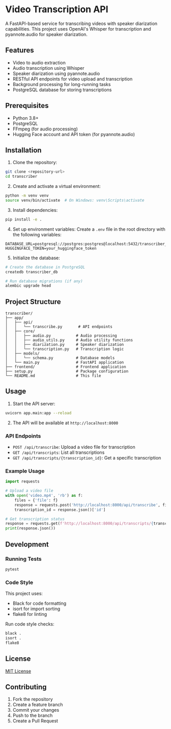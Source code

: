 # Video Transcription API

A FastAPI-based service for transcribing videos with speaker diarization capabilities. This project uses OpenAI's Whisper for transcription and pyannote.audio for speaker diarization.

## Features

- Video to audio extraction
- Audio transcription using Whisper
- Speaker diarization using pyannote.audio
- RESTful API endpoints for video upload and transcription
- Background processing for long-running tasks
- PostgreSQL database for storing transcriptions

## Prerequisites

- Python 3.8+
- PostgreSQL
- FFmpeg (for audio processing)
- Hugging Face account and API token (for pyannote.audio)

## Installation

1. Clone the repository:
```bash
git clone <repository-url>
cd transcriber
```

2. Create and activate a virtual environment:
```bash
python -m venv venv
source venv/bin/activate  # On Windows: venv\Scripts\activate
```

3. Install dependencies:
```bash
pip install -e .
```

4. Set up environment variables:
Create a `.env` file in the root directory with the following variables:
```env
DATABASE_URL=postgresql://postgres:postgres@localhost:5432/transcriber_db
HUGGINGFACE_TOKEN=your_huggingface_token
```

5. Initialize the database:
```bash
# Create the database in PostgreSQL
createdb transcriber_db

# Run database migrations (if any)
alembic upgrade head
```

## Project Structure

```
transcriber/
├── app/
│   ├── api/
│   │   └── transcribe.py       # API endpoints
│   ├── core/
│   │   ├── audio.py           # Audio processing
│   │   ├── audio_utils.py     # Audio utility functions
│   │   ├── diarization.py     # Speaker diarization
│   │   └── transcription.py   # Transcription logic
│   ├── models/
│   │   └── schema.py          # Database models
│   └── main.py                # FastAPI application
├── frontend/                  # Frontend application
├── setup.py                   # Package configuration
└── README.md                  # This file
```

## Usage

1. Start the API server:
```bash
uvicorn app.main:app --reload
```

2. The API will be available at `http://localhost:8000`

### API Endpoints

- `POST /api/transcribe`: Upload a video file for transcription
- `GET /api/transcripts`: List all transcriptions
- `GET /api/transcripts/{transcription_id}`: Get a specific transcription

### Example Usage

```python
import requests

# Upload a video file
with open('video.mp4', 'rb') as f:
    files = {'file': f}
    response = requests.post('http://localhost:8000/api/transcribe', files=files)
    transcription_id = response.json()['id']

# Get transcription status
response = requests.get(f'http://localhost:8000/api/transcripts/{transcription_id}')
print(response.json())
```

## Development

### Running Tests

```bash
pytest
```

### Code Style

This project uses:
- Black for code formatting
- isort for import sorting
- flake8 for linting

Run code style checks:
```bash
black .
isort .
flake8
```

## License

[MIT License](LICENSE)

## Contributing

1. Fork the repository
2. Create a feature branch
3. Commit your changes
4. Push to the branch
5. Create a Pull Request 